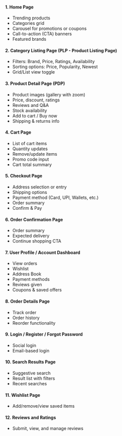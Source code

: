 #### 1. **Home Page**

* Trending products
* Categories grid
* Carousel for promotions or coupons
* Call-to-action (CTA) banners
* Featured brands

#### 2. **Category Listing Page (PLP - Product Listing Page)**

* Filters: Brand, Price, Ratings, Availability
* Sorting options: Price, Popularity, Newest
* Grid/List view toggle

#### 3. **Product Detail Page (PDP)**

* Product images (gallery with zoom)
* Price, discount, ratings
* Reviews and Q&A
* Stock availability
* Add to cart / Buy now
* Shipping & returns info

#### 4. **Cart Page**

* List of cart items
* Quantity updates
* Remove/update items
* Promo code input
* Cart total summary

#### 5. **Checkout Page**

* Address selection or entry
* Shipping options
* Payment method (Card, UPI, Wallets, etc.)
* Order summary
* Confirm & Pay

#### 6. **Order Confirmation Page**

* Order summary
* Expected delivery
* Continue shopping CTA

#### 7. **User Profile / Account Dashboard**

* View orders
* Wishlist
* Address Book
* Payment methods
* Reviews given
* Coupons & saved offers

#### 8. **Order Details Page**

* Track order
* Order history
* Reorder functionality

#### 9. **Login / Register / Forgot Password**

* Social login
* Email-based login

#### 10. **Search Results Page**

* Suggestive search
* Result list with filters
* Recent searches

#### 11. **Wishlist Page**

* Add/remove/view saved items

#### 12. **Reviews and Ratings**

* Submit, view, and manage reviews
